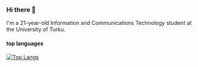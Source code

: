 ### Hi there 👋
I'm a 21-year-old Information and Communications Technology student at the University of Turku.

#### top  languages

[![Top Langs](https://github-readme-stats.vercel.app/api/top-langs/?username=naor4n&layout=donut&theme=highcontrast)](https://github.com/naor4n/github-readme-stats)


<!--
**naor4n/naor4n** is a ✨ _special_ ✨ repository because its `README.md` (this file) appears on your GitHub profile.

Here are some ideas to get you started:

- 🔭 I’m currently working on ...
- 🌱 I’m currently learning ...
- 👯 I’m looking to collaborate on ...
- 🤔 I’m looking for help with ...
- 💬 Ask me about ...
- 📫 How to reach me: ...
- 😄 Pronouns: ...
- ⚡ Fun fact: ...
-->
